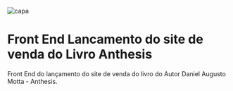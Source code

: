 ![capa](https://user-images.githubusercontent.com/47859496/60740442-1e7eee80-9f3c-11e9-9893-1cacb22105b2.png)
# Front End Lancamento do site de venda do Livro Anthesis
Front End do lançamento do site de venda do livro do Autor Daniel Augusto Motta - Anthesis.

